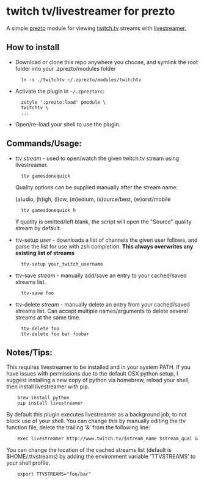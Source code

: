 twitch tv/livestreamer for prezto
=========

A simple [prezto](https://github.com/sorin-ionescu/prezto) module for viewing [twitch.tv](http://www.twitch.tv) streams with [livestreamer.](http://livestreamer.readthedocs.org/en/latest/index.html#)

How to install
--------------

* Download or clone this repo anywhere you choose, and symlink the root folder into your .zprezto/modules folder

        ln -s ./twitchtv ~/.zprezto/modules/twitchtv

* Activate the plugin in `~/.zpreztorc`:

        zstyle ':prezto:load' pmodule \
        twitchtv \
        ...

* Open/re-load your shell to use the plugin.

Commands/Usage:
------

* ttv *stream* - used to open/watch the given twitch.tv stream using livestreamer.

        ttv gamesdonequick 

    Quality options can be supplied manually after the stream name:

    (a)udio, (h)igh, (l)ow, (m)edium, (s)ource/best, (w)orst/mobile

        ttv gamesdonequick h

    If quality is omitted/left blank, the script will open the "Source" quality stream by default.

* ttv-setup *user* - downloads a list of channels the given user follows, and parse the list for use with zsh completion. **This always overwrites any existing list of streams**

        ttv-setup your_twitch_username

* ttv-save *stream* - manually add/save an entry to your cached/saved streams list.

        ttv-save foo

* ttv-delete *stream* - manually delete an entry from your cached/saved streams list. Can accept multiple names/arguments to delete several streams at the same time.

        ttv-delete foo
        ttv-delete foo bar foobar

Notes/Tips:
-----------

This requires livestreamer to be installed and in your system PATH. If you have issues with permissions due to the default OSX python setup, I suggest installing a new copy of python via homebrew, reload your shell, then install livestreamer with pip.

        brew install python
        pip install livestreamer

By default this plugin executes livestreamer as a background job, to not block use of your shell. You can change this by manually editing the ttv function file, delete the trailing '&' from the following line:

        exec livestreamer http://www.twitch.tv/$stream_name $stream_qual &

You can change the location of the cached streams list (default is $HOME/.ttvstreams) by adding the environment variable 'TTVSTREAMS' to your shell profile.

        export TTVSTREAMS="foo/bar"

